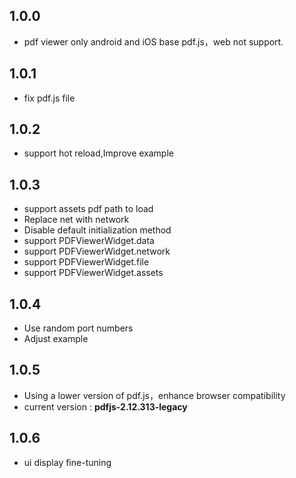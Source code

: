 ## 1.0.0

* pdf viewer only android and iOS base pdf.js，web not support.

## 1.0.1

* fix pdf.js file 

## 1.0.2

* support hot reload,Improve example

## 1.0.3

* support assets pdf path to load
* Replace net with network
* Disable default initialization method
* support PDFViewerWidget.data
* support PDFViewerWidget.network
* support PDFViewerWidget.file
* support PDFViewerWidget.assets

## 1.0.4

* Use random port numbers
* Adjust example

## 1.0.5

* Using a lower version of pdf.js，enhance browser compatibility
* current version : **pdfjs-2.12.313-legacy**

## 1.0.6

* ui display fine-tuning